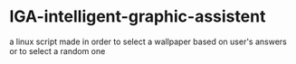 # IGA-intelligent-graphic-assistent
a linux script made in order to select a wallpaper based on user's answers or to select a random one
